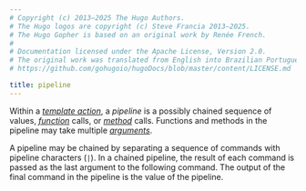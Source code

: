 ```yaml
---
# Copyright (c) 2013–2025 The Hugo Authors.
# The Hugo logos are copyright (c) Steve Francia 2013–2025.
# The Hugo Gopher is based on an original work by Renée French.
#
# Documentation licensed under the Apache License, Version 2.0.
# The original work was translated from English into Brazilian Portuguese.
# https://github.com/gohugoio/hugoDocs/blob/master/content/LICENSE.md

title: pipeline
---
```


Within a [_template action_](g), a _pipeline_ is a possibly chained sequence of values, [_function_](g) calls, or [_method_](g) calls. Functions and methods in the pipeline may take multiple [_arguments_](g).

  A pipeline may be chained by separating a sequence of commands with pipeline characters (`|`). In a chained pipeline, the result of each command is passed as the last argument to the following command. The output of the final command in the pipeline is the value of the pipeline.
